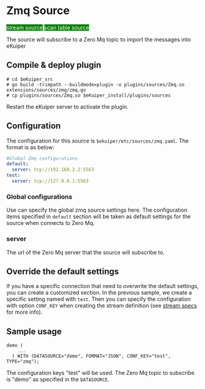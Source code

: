 # Zmq Source

<span style="background:green;color:white;">stream source</span>
<span style="background:green;color:white">scan table source</span>

The source will subscribe to a Zero Mq topic to import the messages into eKuiper

## Compile & deploy plugin

```shell
# cd $eKuiper_src
# go build -trimpath --buildmode=plugin -o plugins/sources/Zmq.so extensions/sources/zmq/zmq.go
# cp plugins/sources/Zmq.so $eKuiper_install/plugins/sources
```

Restart the eKuiper server to activate the plugin.

## Configuration

The configuration for this source is `$ekuiper/etc/sources/zmq.yaml`. The format is as below:

```yaml
#Global Zmq configurations
default:
  server: tcp://192.168.2.2:5563
test:
  server: tcp://127.0.0.1:5563
```

### Global configurations

Use can specify the global zmq source settings here. The configuration items specified in `default` section will be taken as default settings for the source when connects to Zero Mq.

### server

The url of the Zero Mq server that the source will subscribe to.

## Override the default settings

If you have a specific connection that need to overwrite the default settings, you can create a customized section. In the previous sample, we create a specific setting named with `test`.  Then you can specify the configuration with option `CONF_KEY` when creating the stream definition (see [stream specs](../../../sqls/streams.md) for more info).

## Sample usage

```text
demo (
    ...
  ) WITH (DATASOURCE="demo", FORMAT="JSON", CONF_KEY="test", TYPE="zmq");
```

The configuration keys "test" will be used. The Zero Mq topic to subscribe is "demo" as specified in the `DATASOURCE`.
